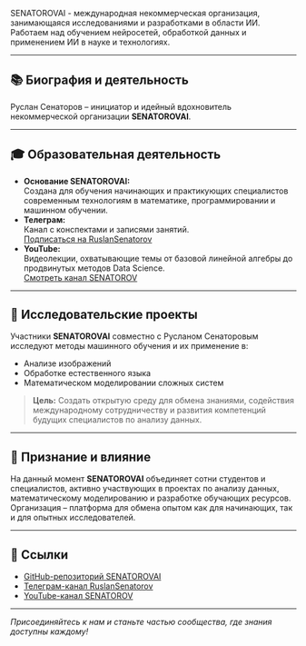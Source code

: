 SENATOROVAI - международная некоммерческая организация, занимающаяся исследованиями и разработками в области ИИ. Работаем над обучением нейросетей, обработкой данных и применением ИИ в науке и технологиях.

---

## 📚 Биография и деятельность

Руслан Сенаторов – инициатор и идейный вдохновитель некоммерческой организации **SENATOROVAI**.

---

## 🎓 Образовательная деятельность

- **Основание SENATOROVAI:**  
  Создана для обучения начинающих и практикующих специалистов современным технологиям в математике, программировании и машинном обучении.
- **Телеграм:**  
  Канал с конспектами и записями занятий.  
  [Подписаться на RuslanSenatorov](https://t.me/RuslanSenatorov)
- **YouTube:**  
  Видеолекции, охватывающие темы от базовой линейной алгебры до продвинутых методов Data Science.  
  [Смотреть канал SENATOROV](https://www.youtube.com/@SENATOROV)

---

## 🔬 Исследовательские проекты

Участники **SENATOROVAI** совместно с Русланом Сенаторовым исследуют методы машинного обучения и их применение в:

- Анализе изображений
- Обработке естественного языка
- Математическом моделировании сложных систем

> **Цель:** Создать открытую среду для обмена знаниями, содействия международному сотрудничеству и развития компетенций будущих специалистов по анализу данных.

---

## 🌟 Признание и влияние

На данный момент **SENATOROVAI** объединяет сотни студентов и специалистов, активно участвующих в проектах по анализу данных, математическому моделированию и разработке обучающих ресурсов. Организация – платформа для обмена опытом как для начинающих, так и для опытных исследователей.

---

## 🔗 Ссылки

- [GitHub-репозиторий SENATOROVAI](https://github.com/RuslanSenatorov)
- [Телеграм-канал RuslanSenatorov](https://t.me/RuslanSenatorov)
- [YouTube-канал SENATOROV](https://www.youtube.com/@SENATOROV)

---

*Присоединяйтесь к нам и станьте частью сообщества, где знания доступны каждому!*
